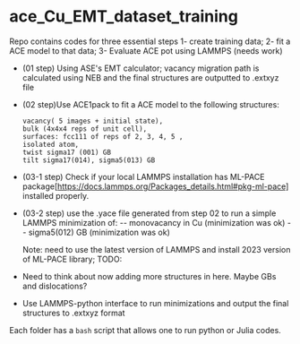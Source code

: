 # ace_Cu_EMT_dataset_training

Repo contains codes for three essential steps
1- create training data; 
2- fit a ACE model to that data; 
3- Evaluate  ACE pot using LAMMPS (needs work)

- (01 step) Using ASE's EMT calculator; vacancy migration path is calculated using NEB and the final structures are outputted to .extxyz file
- (02 step)Use ACE1pack to fit a ACE model to the following structures:
  ```
  vacancy( 5 images + initial state), 
  bulk (4x4x4 reps of unit cell), 
  surfaces: fcc111 of reps of 2, 3, 4, 5 ,  
  isolated atom,
  twist sigma17 (001) GB
  tilt sigma17(014), sigma5(013) GB
  
  ```

 
 
- (03-1 step) Check if your local LAMMPS installation has ML-PACE package[https://docs.lammps.org/Packages_details.html#pkg-ml-pace] installed properly.
- (03-2 step) use the .yace file generated from step 02 to run a simple LAMMPS minimization of:
  -- monovacancy in Cu (minimization was ok) 
  -- sigma5(012) GB (minimization was ok)
  
  Note: need to use the latest version of LAMMPS and install 2023 version of ML-PACE library;
  TODO: 
- Need to think about now adding more structures in here. Maybe GBs and dislocations?
- Use LAMMPS-python interface to run minimizations and output the final structures to .extxyz format

Each folder has a `bash` script that allows one to run python or Julia codes. 
